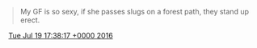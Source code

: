 > My GF is so sexy, if she passes slugs on a forest path, they stand up erect\.

<img src="../../media/tweet.ico" width="12" /> [Tue Jul 19 17:38:17 +0000 2016](https://twitter.com/DromerDenker/status/755456743388418049)